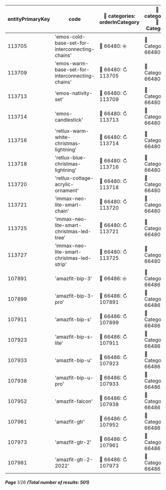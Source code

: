 | entityPrimaryKey | code                                            | 🔗 categories: orderInCategory | 🔗  categories 📄 Category |
| ---------------- | ----------------------------------------------- | ------------------------------ | -------------------------- |
| 113705           | 'emos-cold-base-set-for-interconnecting-chains' | 🔗 66480: ⎆                    | 📄 Category: 66480         |
| 113709           | 'emos-warm-base-set-for-interconnecting-chains' | 🔗 66480: ↻ 113705             | 📄 Category: 66480         |
| 113713           | 'emos-nativity-set'                             | 🔗 66480: ↻ 113709             | 📄 Category: 66480         |
| 113714           | 'emos-candlestick'                              | 🔗 66480: ↻ 113713             | 📄 Category: 66480         |
| 113716           | 'retlux-warm-white-christmas-lightning'         | 🔗 66480: ↻ 113714             | 📄 Category: 66480         |
| 113718           | 'retlux-blue-christmas-lightning'               | 🔗 66480: ↻ 113716             | 📄 Category: 66480         |
| 113720           | 'retlux-cottage-acrylic-ornament'               | 🔗 66480: ↻ 113718             | 📄 Category: 66480         |
| 113721           | 'immax-neo-lite-smart-chain'                    | 🔗 66480: ↻ 113720             | 📄 Category: 66480         |
| 113725           | 'immax-neo-lite-smart-christmas-led-tree'       | 🔗 66480: ↻ 113721             | 📄 Category: 66480         |
| 113727           | 'immax-neo-lite-smart-christmas-led-strip'      | 🔗 66480: ↻ 113725             | 📄 Category: 66480         |
| 107891           | 'amazfit-bip-3'                                 | 🔗 66486: ⎆                    | 📄 Category: 66486         |
| 107899           | 'amazfit-bip-3-pro'                             | 🔗 66486: ↻ 107891             | 📄 Category: 66486         |
| 107911           | 'amazfit-bip-s'                                 | 🔗 66486: ↻ 107899             | 📄 Category: 66486         |
| 107923           | 'amazfit-bip-s-lite'                            | 🔗 66486: ↻ 107911             | 📄 Category: 66486         |
| 107933           | 'amazfit-bip-u'                                 | 🔗 66486: ↻ 107923             | 📄 Category: 66486         |
| 107938           | 'amazfit-bip-u-pro'                             | 🔗 66486: ↻ 107933             | 📄 Category: 66486         |
| 107952           | 'amazfit-falcon'                                | 🔗 66486: ↻ 107938             | 📄 Category: 66486         |
| 107961           | 'amazfit-gtr'                                   | 🔗 66486: ↻ 107952             | 📄 Category: 66486         |
| 107973           | 'amazfit-gtr-2'                                 | 🔗 66486: ↻ 107961             | 📄 Category: 66486         |
| 107981           | 'amazfit-gtr-2-2022'                            | 🔗 66486: ↻ 107973             | 📄 Category: 66486         |

###### **Page** 1/26 **(Total number of results: 501)**